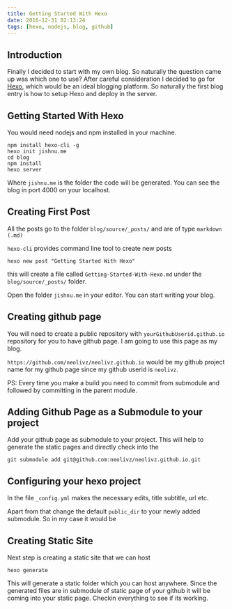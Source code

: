 ```yaml
---
title: Getting Started With Hexo
date: 2016-12-31 02:13:24
tags: [hexo, nodejs, blog, github]
---
```

## Introduction

Finally I decided to start with my own blog. So naturally the question came up was which one to use? After careful consideration I decided to go for [Hexo](https://hexo.io), which would be an ideal blogging platform. So naturally the first blog entry is how to setup Hexo and deploy in the server.


## Getting Started With Hexo
You would need nodejs and npm installed in your machine.

```
npm install hexo-cli -g
hexo init jishnu.me
cd blog
npm install
hexo server
```
Where `jishnu.me` is the folder the code will be generated. You can see the blog in port 4000 on your localhost.

## Creating First Post

All the posts go to the folder `blog/source/_posts/` and are of type `markdown (.md)`

`hexo-cli` provides command line tool to create new posts

```
hexo new post "Getting Started With Hexo"
```
this will create a file called `Getting-Started-With-Hexo.md` under the `blog/source/_posts/` folder.

Open the folder `jishnu.me` in your editor. You can start writing your blog.

## Creating github page

You will need to create a public repository with `yourGithubUserid.github.io` repository for you to have github page. I am going to use this page as my blog.

`https://github.com/neolivz/neolivz.github.io` would be my github project name for my github page since my github userid is `neolivz`.

PS:
Every time you make a build you need to commit from submodule and followed by committing in the parent module.

## Adding Github Page as a Submodule to your project

Add your github page as submodule to your project. This will help to generate the static pages and directly check into the
```
git submodule add git@github.com:neolivz/neolivz.github.io.git
```

## Configuring your hexo project

In the file `_config.yml` makes the necessary edits, title subtitle, url etc.

Apart from that change the default `public_dir` to your newly added submodule. So in my case it would be


## Creating Static Site

Next step is creating a static site that we can host

```
hexo generate
```

This will generate a static folder which you can host anywhere. Since the generated files are in submodule of static page of your github it will be coming into your static page. Checkin everything to see if its working.
